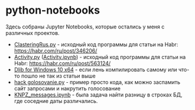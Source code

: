 # python-notebooks
Здесь собраны Jupyter Notebooks, которые остались у меня с различных проектов.

- [ClasteringRus.py](/ClasteringRus.py) - исходный код программы для статьи на Habr: https://habr.com/ru/post/346206/
- [Activity.py](/Activity.py) ([Activity.ipynb](/Activity.ipynb)) - исходный код программы для статьи на Habr: https://habr.com/ru/post/563124/
- [Dlib for Windows 10 x64](/For%20dlibs/) - если лень компилировать самому или что-то пошло не так из статьи выше
- [hack golosovanie.py](/hack%20golosovanie.py) - пример просто кода, как можно заспамить сайт запросами и накрутить голосование
- [KNPZ_messages.ipynb](/KNPZ_messages.ipynb) - была задача найти разницу в строках БД, где соседние даты различались.

